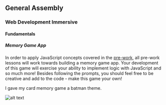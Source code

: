 ## General Assembly
### Web Development Immersive
#### Fundamentals

##### Memory Game App

In order to apply JavaScript concepts covered in the [pre-work](http://fundamentals.generalassemb.ly#), all pre-work lessons will work towards building a memory game app. Your development of this game will exercise your ability to implement logic with JavaScript and so much more! Besides following the prompts, you should feel free to be creative and add to the code - make this game your own!

I gave my card memory game a batman theme.

![alt text](http://i.imgur.com/2sY8pUU.jpg "Memory Game App")
